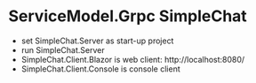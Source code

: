 # ServiceModel.Grpc SimpleChat

- set SimpleChat.Server as start-up project
- run SimpleChat.Server
- SimpleChat.Client.Blazor is web client: http://localhost:8080/
- SimpleChat.Client.Console is console client